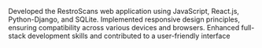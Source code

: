 Developed the RestroScans web application using JavaScript, React.js, Python-Django, and SQLite.
Implemented responsive design principles, ensuring compatibility across various devices and browsers.
Enhanced full-stack development skills and contributed to a user-friendly interface
